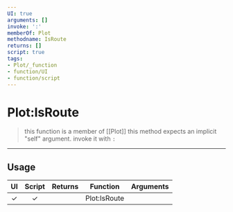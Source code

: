 ```yaml
---
UI: true
arguments: []
invoke: ':'
memberOf: Plot
methodname: IsRoute
returns: []
script: true
tags:
- Plot/_function
- function/UI
- function/script
---
```

# Plot:IsRoute
> this function is a member of [[Plot]]
> this method expects an implicit "self" argument. invoke it with `:`
-----
## Usage
|  UI | Script | Returns | Function | Arguments |
|:---:|:------:|-------:|:--------:|:---------|
|✓|✓||Plot:IsRoute||
